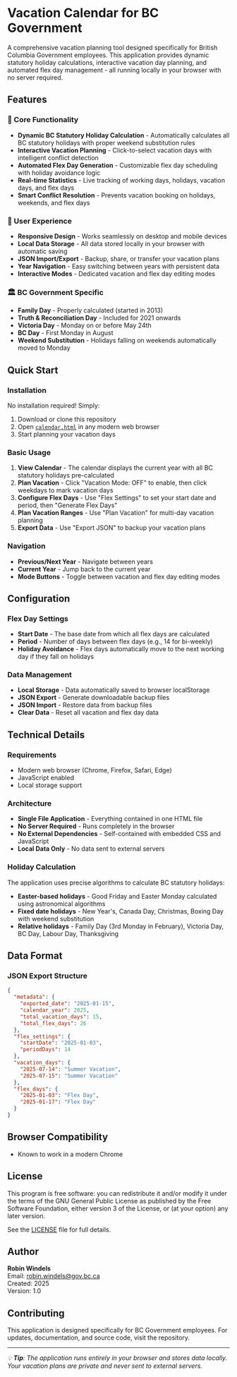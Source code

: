 # Vacation Calendar for BC Government

A comprehensive vacation planning tool designed specifically for British Columbia Government employees. This application provides dynamic statutory holiday calculations, interactive vacation day planning, and automated flex day management - all running locally in your browser with no server required.

## Features

### 🎯 Core Functionality
- **Dynamic BC Statutory Holiday Calculation** - Automatically calculates all BC statutory holidays with proper weekend substitution rules
- **Interactive Vacation Planning** - Click-to-select vacation days with intelligent conflict detection
- **Automated Flex Day Generation** - Customizable flex day scheduling with holiday avoidance logic
- **Real-time Statistics** - Live tracking of working days, holidays, vacation days, and flex days
- **Smart Conflict Resolution** - Prevents vacation booking on holidays, weekends, and flex days

### 📱 User Experience
- **Responsive Design** - Works seamlessly on desktop and mobile devices
- **Local Data Storage** - All data stored locally in your browser with automatic saving
- **JSON Import/Export** - Backup, share, or transfer your vacation plans
- **Year Navigation** - Easy switching between years with persistent data
- **Interactive Modes** - Dedicated vacation and flex day editing modes

### 🏛️ BC Government Specific
- **Family Day** - Properly calculated (started in 2013)
- **Truth & Reconciliation Day** - Included for 2021 onwards
- **Victoria Day** - Monday on or before May 24th
- **BC Day** - First Monday in August
- **Weekend Substitution** - Holidays falling on weekends automatically moved to Monday

## Quick Start

### Installation
No installation required! Simply:
1. Download or clone this repository
2. Open [`calendar.html`](calendar.html) in any modern web browser
3. Start planning your vacation days

### Basic Usage

1. **View Calendar** - The calendar displays the current year with all BC statutory holidays pre-calculated
2. **Plan Vacation** - Click "Vacation Mode: OFF" to enable, then click weekdays to mark vacation days
3. **Configure Flex Days** - Use "Flex Settings" to set your start date and period, then "Generate Flex Days"
4. **Plan Vacation Ranges** - Use "Plan Vacation" for multi-day vacation planning
5. **Export Data** - Use "Export JSON" to backup your vacation plans

### Navigation
- **Previous/Next Year** - Navigate between years
- **Current Year** - Jump back to the current year
- **Mode Buttons** - Toggle between vacation and flex day editing modes

## Configuration

### Flex Day Settings
- **Start Date** - The base date from which all flex days are calculated
- **Period** - Number of days between flex days (e.g., 14 for bi-weekly)
- **Holiday Avoidance** - Flex days automatically move to the next working day if they fall on holidays

### Data Management
- **Local Storage** - Data automatically saved to browser localStorage
- **JSON Export** - Generate downloadable backup files
- **JSON Import** - Restore data from backup files
- **Clear Data** - Reset all vacation and flex day data

## Technical Details

### Requirements
- Modern web browser (Chrome, Firefox, Safari, Edge)
- JavaScript enabled
- Local storage support

### Architecture
- **Single File Application** - Everything contained in one HTML file
- **No Server Required** - Runs completely in the browser
- **No External Dependencies** - Self-contained with embedded CSS and JavaScript
- **Local Data Only** - No data sent to external servers

### Holiday Calculation
The application uses precise algorithms to calculate BC statutory holidays:
- **Easter-based holidays** - Good Friday and Easter Monday calculated using astronomical algorithms
- **Fixed date holidays** - New Year's, Canada Day, Christmas, Boxing Day with weekend substitution
- **Relative holidays** - Family Day (3rd Monday in February), Victoria Day, BC Day, Labour Day, Thanksgiving

## Data Format

### JSON Export Structure
```json
{
  "metadata": {
    "exported_date": "2025-01-15",
    "calendar_year": 2025,
    "total_vacation_days": 15,
    "total_flex_days": 26
  },
  "flex_settings": {
    "startDate": "2025-01-03",
    "periodDays": 14
  },
  "vacation_days": {
    "2025-07-14": "Summer Vacation",
    "2025-07-15": "Summer Vacation"
  },
  "flex_days": {
    "2025-01-03": "Flex Day",
    "2025-01-17": "Flex Day"
  }
}
```

## Browser Compatibility

- Known to work in a modern Chrome

## License

This program is free software: you can redistribute it and/or modify it under the terms of the GNU General Public License as published by the Free Software Foundation, either version 3 of the License, or (at your option) any later version.

See the [LICENSE](LICENSE) file for full details.

## Author

**Robin Windels**  
Email: robin.windels@gov.bc.ca  
Created: 2025  
Version: 1.0

## Contributing

This application is designed specifically for BC Government employees. For updates, documentation, and source code, visit the repository.

---

*💡 **Tip**: The application runs entirely in your browser and stores data locally. Your vacation plans are private and never sent to external servers.*
